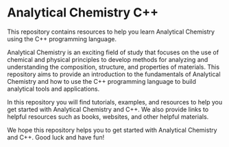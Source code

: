 # Analytical Chemistry C++
This repository contains resources to help you learn Analytical Chemistry using the C++ programming language. 

Analytical Chemistry is an exciting field of study that focuses on the use of chemical and physical principles to develop methods for analyzing and understanding the composition, structure, and properties of materials. This repository aims to provide an introduction to the fundamentals of Analytical Chemistry and how to use the C++ programming language to build analytical tools and applications. 

In this repository you will find tutorials, examples, and resources to help you get started with Analytical Chemistry and C++. We also provide links to helpful resources such as books, websites, and other helpful materials. 

We hope this repository helps you to get started with Analytical Chemistry and C++. Good luck and have fun!
